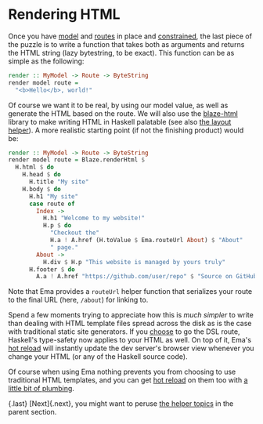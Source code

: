 # Rendering HTML

Once you have [model](guide/model.md) and [routes](guide/routes.md) in place and [constrained](guide/class.md), the last piece of the puzzle is to write a function that takes both as arguments and returns the HTML string (lazy bytestring, to be exact). This function can be as simple as the following:

```haskell
render :: MyModel -> Route -> ByteString
render model route =
  "<b>Hello</b>, world!"
```

Of course we want it to be real, by using our model value, as well as generate the HTML based on the route. We will also use the [blaze-html](https://hackage.haskell.org/package/blaze-html) library to make writing HTML in Haskell palatable (see also [the layout helper](guide/helpers/tailwind.md)). A more realistic starting point (if not the finishing product) would be:

```haskell
render :: MyModel -> Route -> ByteString 
render model route = Blaze.renderHtml $ 
  H.html $ do 
    H.head $ do 
      H.title "My site"
    H.body $ do 
      H.h1 "My site"
      case route of 
        Index -> 
          H.h1 "Welcome to my website!"
          H.p $ do 
            "Checkout the"
            H.a ! A.href (H.toValue $ Ema.routeUrl About) $ "About"
            " page."
        About ->
          H.div $ H.p "This website is managed by yours truly"
      H.footer $ do 
        A.a ! A.href "https://github.com/user/repo" $ "Source on GitHub"
```

Note that Ema provides a `routeUrl` helper function that serializes your route to the final URL (here, `/about`) for linking to.

Spend a few moments trying to appreciate how this is *much simpler* to write than dealing with HTML template files spread across the disk as is the case with traditional static site generators. If you [choose](https://vrom911.github.io/blog/html-libraries) to go the DSL route, Haskell's type-safety now applies to your HTML as well. On top of it, Ema's [hot reload](concepts/hot-reload.md) will instantly update the dev server's browser view whenever you change your HTML (or any of the Haskell source code).

Of course when using Ema nothing prevents you from choosing to use traditional HTML templates, and you can get [hot reload](concepts/hot-reload.md) on them too with [a little bit of plumbing](guide/helpers/filesystem.md).

{.last}
[Next]{.next}, you might want to peruse [the helper topics](guide/helpers.md) in the parent section.

